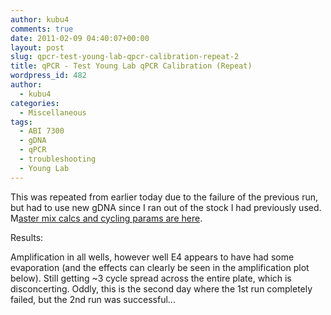 ```yaml
---
author: kubu4
comments: true
date: 2011-02-09 04:40:07+00:00
layout: post
slug: qpcr-test-young-lab-qpcr-calibration-repeat-2
title: qPCR - Test Young Lab qPCR Calibration (Repeat)
wordpress_id: 482
author:
  - kubu4
categories:
  - Miscellaneous
tags:
  - ABI 7300
  - gDNA
  - qPCR
  - troubleshooting
  - Young Lab
---
```


This was repeated from earlier today due to the failure of the previous run, but had to use new gDNA since I ran out of the stock I had previously used. M[aster mix calcs and cycling params are here](https://eagle.fish.washington.edu/Arabidopsis/Notebook%20Workup%20Files/20110208-01.jpg).

Results:

Amplification in all wells, however well E4 appears to have had some evaporation (and the effects can clearly be seen in the amplification plot below). Still getting ~3 cycle spread across the entire plate, which is disconcerting. Oddly, this is the second day where the 1st run completely failed, but the 2nd run was successful...
